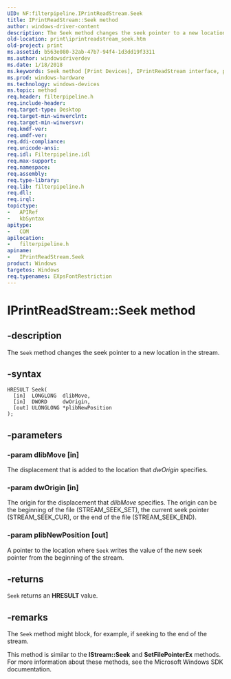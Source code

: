 ```yaml
---
UID: NF:filterpipeline.IPrintReadStream.Seek
title: IPrintReadStream::Seek method
author: windows-driver-content
description: The Seek method changes the seek pointer to a new location in the stream.
old-location: print\iprintreadstream_seek.htm
old-project: print
ms.assetid: b563e080-32ab-47b7-94f4-1d3dd19f3311
ms.author: windowsdriverdev
ms.date: 1/18/2018
ms.keywords: Seek method [Print Devices], IPrintReadStream interface, print.iprintreadstream_seek, IPrintReadStream::Seek, filterpipeline_622c8e3a-c21f-4784-ba2d-96833fab4230.xml, Seek method [Print Devices], IPrintReadStream, IPrintReadStream interface [Print Devices], Seek method, Seek, filterpipeline/IPrintReadStream::Seek
ms.prod: windows-hardware
ms.technology: windows-devices
ms.topic: method
req.header: filterpipeline.h
req.include-header: 
req.target-type: Desktop
req.target-min-winverclnt: 
req.target-min-winversvr: 
req.kmdf-ver: 
req.umdf-ver: 
req.ddi-compliance: 
req.unicode-ansi: 
req.idl: Filterpipeline.idl
req.max-support: 
req.namespace: 
req.assembly: 
req.type-library: 
req.lib: filterpipeline.h
req.dll: 
req.irql: 
topictype:
-	APIRef
-	kbSyntax
apitype:
-	COM
apilocation:
-	filterpipeline.h
apiname:
-	IPrintReadStream.Seek
product: Windows
targetos: Windows
req.typenames: EXpsFontRestriction
---
```


# IPrintReadStream::Seek method


## -description


The <code>Seek</code> method changes the seek pointer to a new location in the stream.


## -syntax


````
HRESULT Seek(
  [in]  LONGLONG  dlibMove,
  [in]  DWORD     dwOrigin,
  [out] ULONGLONG *plibNewPosition
);
````


## -parameters




### -param dlibMove [in]

The displacement that is added to the location that <i>dwOrigin</i> specifies.


### -param dwOrigin [in]

The origin for the displacement that <i>dlibMove</i> specifies. The origin can be the beginning of the file (STREAM_SEEK_SET), the current seek pointer (STREAM_SEEK_CUR), or the end of the file (STREAM_SEEK_END). 


### -param plibNewPosition [out]

A pointer to the location where <code>Seek</code> writes the value of the new seek pointer from the beginning of the stream. 


## -returns


<code>Seek</code> returns an <b>HRESULT</b> value.



## -remarks


The <code>Seek</code> method might block, for example, if seeking to the end of the stream.

This method is similar to the <b>IStream::Seek</b> and <b>SetFilePointerEx</b> methods. For more information about these methods, see the Microsoft Windows SDK documentation.


